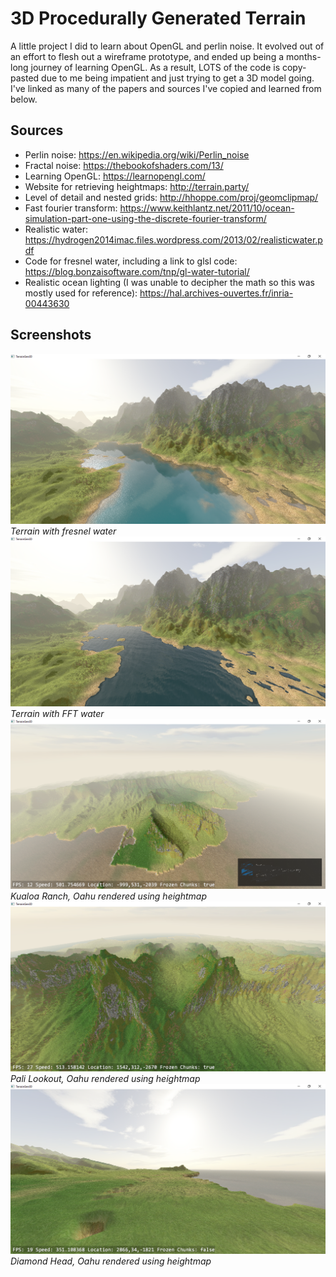 # 3D Procedurally Generated Terrain
A little project I did to learn about OpenGL and perlin noise. It evolved out of an effort to flesh out a wireframe prototype, and ended up being a months-long journey of learning OpenGL. As a result, LOTS of the code is copy-pasted due to me being impatient and just trying to get a 3D model going. I've linked as many of the papers and sources I've copied and learned from below.

## Sources

 - Perlin noise: https://en.wikipedia.org/wiki/Perlin_noise
 - Fractal noise: https://thebookofshaders.com/13/
 - Learning OpenGL: https://learnopengl.com/
 - Website for retrieving heightmaps: http://terrain.party/
 - Level of detail and nested grids: http://hhoppe.com/proj/geomclipmap/
 - Fast fourier transform: https://www.keithlantz.net/2011/10/ocean-simulation-part-one-using-the-discrete-fourier-transform/
 - Realistic water: https://hydrogen2014imac.files.wordpress.com/2013/02/realisticwater.pdf
 - Code for fresnel water, including a link to glsl code: https://blog.bonzaisoftware.com/tnp/gl-water-tutorial/
 - Realistic ocean lighting (I was unable to decipher the math so this was mostly used for reference): https://hal.archives-ouvertes.fr/inria-00443630

## Screenshots
![Terrain with fresnel water](https://github.com/sarahayu/3Dterrain-OpenGL/blob/master/screenshots/fresnel-waters.png?raw=true)
*Terrain with fresnel water*
![Terrain with FFT water](https://github.com/sarahayu/3Dterrain-OpenGL/blob/master/screenshots/fft-waters.png?raw=true)
*Terrain with FFT water*
![Kualoa Ranch, Oahu](https://github.com/sarahayu/3Dterrain-OpenGL/blob/master/screenshots/kualoa.png?raw=true)
*Kualoa Ranch, Oahu rendered using heightmap*
![Pali Lookout, Oahu](https://github.com/sarahayu/3Dterrain-OpenGL/blob/master/screenshots/pali.png?raw=true)
*Pali Lookout, Oahu rendered using heightmap*
![Diamond Head, Oahu](https://github.com/sarahayu/3Dterrain-OpenGL/blob/master/screenshots/diamond-head.png?raw=true)
*Diamond Head, Oahu rendered using heightmap*
